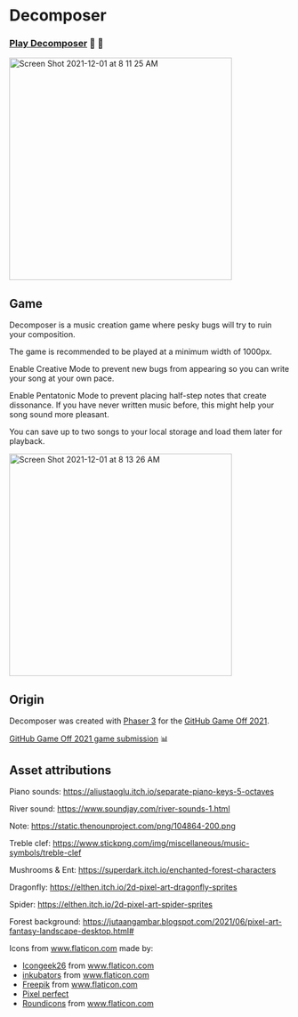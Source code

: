 # Decomposer

### [Play Decomposer](https://christopherbot.github.io/decomposer/) :mushroom: :musical_keyboard:

<img width="400" alt="Screen Shot 2021-12-01 at 8 11 25 AM" src="https://user-images.githubusercontent.com/23301657/144442993-c8799e59-8dc3-4192-868e-1643637e8c38.png">

## Game

Decomposer is a music creation game where pesky bugs will try to ruin your composition.

The game is recommended to be played at a minimum width of 1000px.

Enable Creative Mode to prevent new bugs from appearing so you can write your song at your own pace.

Enable Pentatonic Mode to prevent placing half-step notes that create dissonance. If you have never written music before, this might help your song sound more pleasant.

You can save up to two songs to your local storage and load them later for playback.

<img width="400" alt="Screen Shot 2021-12-01 at 8 13 26 AM" src="https://user-images.githubusercontent.com/23301657/144443022-12479d73-f36a-4c61-93d0-425a49c5f8fc.png">

## Origin

Decomposer was created with [Phaser 3](https://phaser.io/) for the [GitHub Game Off 2021](https://itch.io/jam/game-off-2021).

[GitHub Game Off 2021 game submission](https://itch.io/jam/game-off-2021/rate/1300677) :bar_chart:

## Asset attributions

Piano sounds:
https://aliustaoglu.itch.io/separate-piano-keys-5-octaves

River sound:
https://www.soundjay.com/river-sounds-1.html

Note:
https://static.thenounproject.com/png/104864-200.png

Treble clef:
https://www.stickpng.com/img/miscellaneous/music-symbols/treble-clef

Mushrooms & Ent:
https://superdark.itch.io/enchanted-forest-characters

Dragonfly:
https://elthen.itch.io/2d-pixel-art-dragonfly-sprites

Spider:
https://elthen.itch.io/2d-pixel-art-spider-sprites

Forest background:
https://jutaangambar.blogspot.com/2021/06/pixel-art-fantasy-landscape-desktop.html#

Icons from <a href="https://www.flaticon.com/" title="Flaticon">www.flaticon.com</a> made by:

- <a href="https://www.flaticon.com/authors/icongeek26" title="Icongeek26">Icongeek26</a> from <a href="https://www.flaticon.com/" title="Flaticon">www.flaticon.com</a>
- <a href="https://www.flaticon.com/authors/inkubators" title="inkubators">inkubators</a> from <a href="https://www.flaticon.com/" title="Flaticon">www.flaticon.com</a>
- <a href="https://www.freepik.com" title="Freepik">Freepik</a> from <a href="https://www.flaticon.com/" title="Flaticon">www.flaticon.com</a>
- <a href="https://www.flaticon.com/authors/pixel-perfect" title="Pixel perfect">Pixel perfect</a>
- <a href="https://www.flaticon.com/authors/roundicons" title="Roundicons">Roundicons</a> from <a href="https://www.flaticon.com/" title="Flaticon">www.flaticon.com</a>

